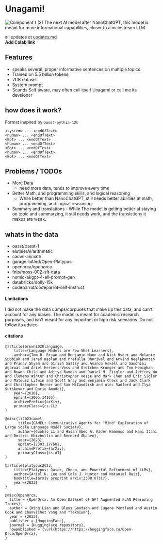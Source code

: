 # Unagami!
![Component 1 (2)](https://github.com/VatsaDev/unagami/assets/71975550/4f1fdab4-216a-4717-bf16-4ef542928408)
The next AI model after NanoChatGPT, this model is meant for more informational capabilities, closer to a mainstream LLM

all updates at [updates.md](https://github.com/VatsaDev/unagami/blob/main/updates.md)   
**Add Colab link**      

## Features
 - speaks several, proper informative sentences on multiple topics.
 - Trained on 5.5 billion tokens
 - 2GB dataset
 - System prompt
 - Sounds Self aware, may often call itself Unagami or call me its developer


## how does it work?

Format inspired by `oasst-pythia-12b` 
```
<system> ... <endOfText>
<human> ... <endOfText>
<Bot> ... <endOfText>
<human> ... <endOfText>
<Bot> ... <endOfText>
<human> ... <endOfText>
<Bot> ... <endOfText>
```

## Problems / TODOs
   - More Data
     - need more data, tends to improve every time
   - Better Math, and programming skills, and logical reasoning
     - While better than NanoChatGPT, still needs better abilities at math, programming, and logical reasoning 
   - Summary and translations
  		 - While The model is getting better at staying on topic and summarzing, it still needs work, and the translations it makes are weak.
   
## whats in the data
 - oasst/oasst-1
 - eluthierAI/arithmetic
 - camel-ai/math
 - garage-bAInd/Open-Platypus
 - openorca/openorca
 - fnlp/moss-002-sft-data
 - nomic-ai/gpt-4-all-prompt-gen
 - databricks/dolly-15k
 - codeparrot/codeparrot-self-instruct

#### Limitations 

I did not make the data dumps/corpuses that make up this data, and can't account for any biases. The model is meant for academic research purposes, and isn't meant for any important or high risk scenarios. Do not follow its advice

#### citations
```
@article{brown2020language,
    title={Language Models are Few-Shot Learners},
    author={Tom B. Brown and Benjamin Mann and Nick Ryder and Melanie Subbiah and Jared Kaplan and Prafulla Dhariwal and Arvind Neelakantan and Pranav Shyam and Girish Sastry and Amanda Askell and Sandhini Agarwal and Ariel Herbert-Voss and Gretchen Krueger and Tom Henighan and Rewon Child and Aditya Ramesh and Daniel M. Ziegler and Jeffrey Wu and Clemens Winter and Christopher Hesse and Mark Chen and Eric Sigler and Mateusz Litwin and Scott Gray and Benjamin Chess and Jack Clark and Christopher Berner and Sam McCandlish and Alec Radford and Ilya Sutskever and Dario Amodei},
    year={2020},
    eprint={2005.14165},
    archivePrefix={arXiv},
    primaryClass={cs.CL}
}

@misc{li2023camel,
      title={CAMEL: Communicative Agents for "Mind" Exploration of Large Scale Language Model Society}, 
      author={Guohao Li and Hasan Abed Al Kader Hammoud and Hani Itani and Dmitrii Khizbullin and Bernard Ghanem},
      year={2023},
      eprint={2303.17760},
      archivePrefix={arXiv},
      primaryClass={cs.AI}
}

@article{platypus2023,
    title={Platypus: Quick, Cheap, and Powerful Refinement of LLMs}, 
    author={Ariel N. Lee and Cole J. Hunter and Nataniel Ruiz},
    booktitle={arXiv preprint arxiv:2308.07317},
    year={2023}
}

@misc{OpenOrca,
  title = {OpenOrca: An Open Dataset of GPT Augmented FLAN Reasoning Traces},
  author = {Wing Lian and Bleys Goodson and Eugene Pentland and Austin Cook and Chanvichet Vong and "Teknium"},
  year = {2023},
  publisher = {HuggingFace},
  journal = {HuggingFace repository},
  howpublished = {\url{https://https://huggingface.co/Open-Orca/OpenOrca},
}
```
